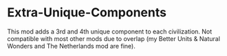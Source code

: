 # Extra-Unique-Components
This mod adds a 3rd and 4th unique component to each civilization. Not compatible with most other mods due to overlap (my Better Units &amp; Natural Wonders and The Netherlands mod are fine).
